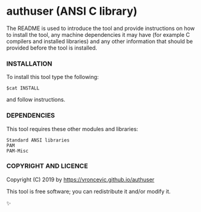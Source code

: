 # authuser (ANSI C library)

The README is used to introduce the tool and provide instructions on
how to install the tool, any machine dependencies it may have (for
example C compilers and installed libraries) and any other information
that should be provided before the tool is installed.

### INSTALLATION

To install this tool type the following:

```
$cat INSTALL
```

and follow instructions.

### DEPENDENCIES

This tool requires these other modules and libraries:

```
Standard ANSI libraries
PAM
PAM-Misc
```

### COPYRIGHT AND LICENCE

Copyright (C) 2019 by https://vroncevic.github.io/authuser

This tool is free software; you can redistribute it and/or modify it.

:sparkles:

